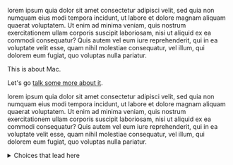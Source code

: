 lorem ipsum quia dolor sit amet consectetur adipisci velit, sed quia non numquam
eius modi tempora incidunt, ut labore et dolore magnam aliquam quaerat
voluptatem. Ut enim ad minima veniam, quis nostrum exercitationem ullam corporis
suscipit laboriosam, nisi ut aliquid ex ea commodi consequatur? Quis autem vel
eum iure reprehenderit, qui in ea voluptate velit esse, quam nihil molestiae
consequatur, vel illum, qui dolorem eum fugiat, quo voluptas nulla pariatur.



This is about Mac.

Let's go [talk some more about it](more_cb.md).



lorem ipsum quia dolor sit amet consectetur adipisci velit, sed quia non numquam
eius modi tempora incidunt, ut labore et dolore magnam aliquam quaerat
voluptatem. Ut enim ad minima veniam, quis nostrum exercitationem ullam corporis
suscipit laboriosam, nisi ut aliquid ex ea commodi consequatur? Quis autem vel
eum iure reprehenderit, qui in ea voluptate velit esse, quam nihil molestiae
consequatur, vel illum, qui dolorem eum fugiat, quo voluptas nulla pariatur.
 
 
<details>
<summary>Choices that lead here</summary>


- Operating System: [Windows](start3_ab.md) [Linux](start3_bb.md) **MacOS**
- Skill level: [Expert](start3_ca.md) **Beginner**
</details>
